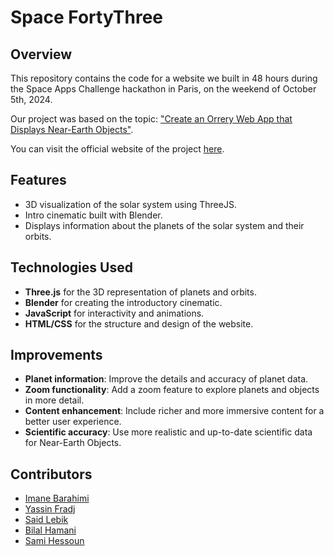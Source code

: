 # Space FortyThree

## Overview
This repository contains the code for a website we built in 48 hours during the Space Apps Challenge hackathon in Paris, on the weekend of October 5th, 2024.

Our project was based on the topic: ["Create an Orrery Web App that Displays Near-Earth Objects"](https://2024.spaceappschallenge.org/challenges/2024-challenges/near-earth-objects/).

You can visit the official website of the project [here](https://imane-21.github.io/Space-FortyThree/).

## Features
- 3D visualization of the solar system using ThreeJS.
- Intro cinematic built with Blender.
- Displays information about the planets of the solar system and their orbits.

## Technologies Used
- **Three.js** for the 3D representation of planets and orbits.
- **Blender** for creating the introductory cinematic.
- **JavaScript** for interactivity and animations.
- **HTML/CSS** for the structure and design of the website.

## Improvements
- **Planet information**: Improve the details and accuracy of planet data.
- **Zoom functionality**: Add a zoom feature to explore planets and objects in more detail.
- **Content enhancement**: Include richer and more immersive content for a better user experience.
- **Scientific accuracy**: Use more realistic and up-to-date scientific data for Near-Earth Objects.





## Contributors
- [Imane Barahimi](https://github.com/imane-21)
- [Yassin Fradj](https://github.com/yassn0)
- [Said Lebik](https://github.com/slkrt111)
- [Bilal Hamani](https://github.com/Bilscript)
- [Sami Hessoun]()
